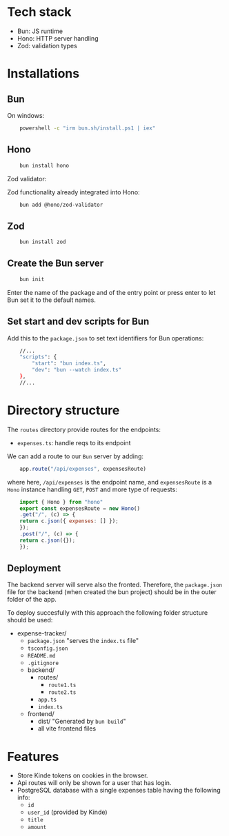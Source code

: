 # Tech stack

* Bun: JS runtime 
* Hono: HTTP server handling
* Zod: validation types

# Installations
## Bun
On windows:

```sh
    powershell -c "irm bun.sh/install.ps1 | iex"
```
## Hono

```sh
    bun install hono
```

Zod validator:

Zod functionality already integrated into Hono:

```sh
    bun add @hono/zod-validator
```

## Zod

```sh
    bun install zod
```

## Create the Bun server

```sh
    bun init
```

Enter the name of the package and of the entry point or press enter to let Bun set it to the default names.

## Set start and dev scripts for Bun

Add this to the `package.json` to set text identifiers for Bun operations:

```sh
    //...
    "scripts": {
        "start": "bun index.ts",
        "dev": "bun --watch index.ts"
    },
    //...
```

# Directory structure

The `routes` directory provide routes for the endpoints:

* `expenses.ts`: handle reqs to its endpoint

We can add a route to our `Bun` server by adding:

```js
    app.route("/api/expenses", expensesRoute)
```

where here, `/api/expenses` is the endpoint name, and `expensesRoute` is a `Hono` instance handling `GET`, `POST` and more type of requests:

```js
    import { Hono } from "hono"
    export const expensesRoute = new Hono()
    .get("/", (c) => {
    return c.json({ expenses: [] });
    });
    .post("/", (c) => {
    return c.json({});
    });
```

## Deployment

The backend server will serve also the fronted. Therefore, the `package.json` file for the backend (when created the bun project) should be in the outer folder of the app.

To deploy succesfully with this approach the following folder structure should be used:

- expense-tracker/
    - `package.json` "serves the `index.ts` file" 
    - `tsconfig.json`
    - `README.md`
    - `.gitignore`
    - backend/
        - routes/
            - `route1.ts`
            - `route2.ts`
        - `app.ts`
        - `index.ts`
    - frontend/
        - dist/  "Generated by `bun build`"
        - all vite frontend files


# Features

* Store Kinde tokens on cookies in the browser.
* Api routes will only be shown for a user that has login.
* PostgreSQL database with a single expenses table having the following info:
    * `id`
    * `user_id` (provided by Kinde)
    * `title`
    * `amount`
